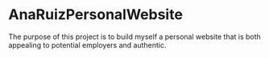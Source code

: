# AnaRuizPersonalWebsite

The purpose of this project is to build myself a personal website that is both appealing to potential employers and authentic. 